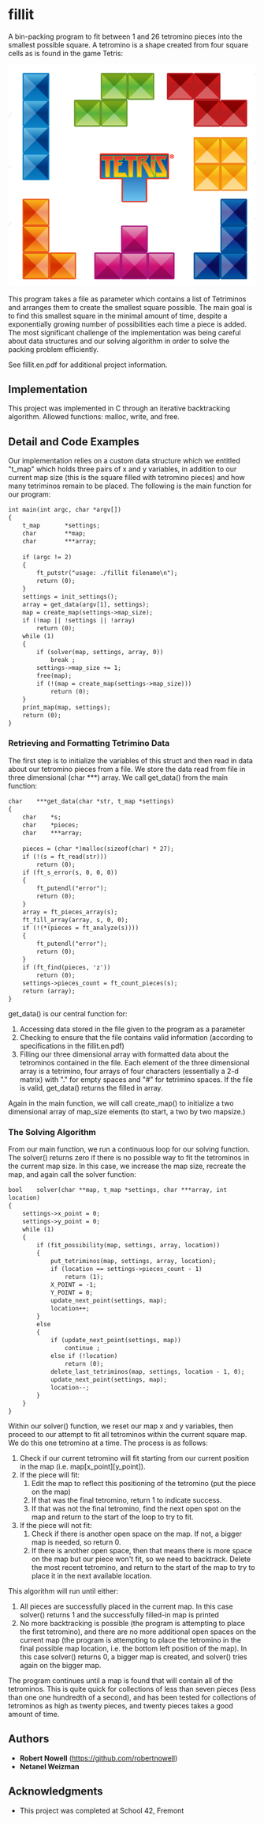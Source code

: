 # fillit
A bin-packing program to fit between 1  and 26 tetromino pieces into the smallest possible square. A tetromino is a shape created from four square cells as is found in the game Tetris:

![alt text](https://github.com/robertnowell/fillit/blob/master/tetriminos.png "Tetromino")

This program takes a file as parameter which contains a list of Tetriminos and arranges them to create the smallest square possible. The main goal is to find this smallest square in the minimal amount of time, despite a exponentially growing number of possibilities each time a piece is added. The most significant challenge of the implementation was being careful about data structures and our solving algorithm in order to solve the packing problem efficiently.

See fillit.en.pdf for additional project information.

## Implementation

This project was implemented in C through an iterative backtracking algorithm. Allowed functions: malloc, write, and free.

## Detail and Code Examples

Our implementation relies on a custom data structure which we entitled "t_map" which holds three pairs of x and y variables, in addition to our current map size (this is the square filled with tetromino pieces) and how many tetriminos remain to be placed. The following is the main function for our program:

```
int	main(int argc, char *argv[])
{
	t_map		*settings;
	char		**map;
	char		***array;

	if (argc != 2)
	{
		ft_putstr("usage: ./fillit filename\n");
		return (0);
	}
	settings = init_settings();
	array = get_data(argv[1], settings);
	map = create_map(settings->map_size);
	if (!map || !settings || !array)
		return (0);
	while (1)
	{
		if (solver(map, settings, array, 0))
			break ;
		settings->map_size += 1;
		free(map);
		if (!(map = create_map(settings->map_size)))
			return (0);
	}
	print_map(map, settings);
	return (0);
}
```
### Retrieving and Formatting Tetrimino Data

The first step is to initialize the variables of this struct and then read in data about our tetromino pieces from a file. We store the data read from file in three dimensional (char \*\*\*) array. We call get_data() from the main function:

```
char	***get_data(char *str, t_map *settings)
{
	char	*s;
	char	*pieces;
	char	***array;

	pieces = (char *)malloc(sizeof(char) * 27);
	if (!(s = ft_read(str)))
		return (0);
	if (ft_s_error(s, 0, 0, 0))
	{
		ft_putendl("error");
		return (0);
	}
	array = ft_pieces_array(s);
	ft_fill_array(array, s, 0, 0);
	if (!(*(pieces = ft_analyze(s))))
	{
		ft_putendl("error");
		return (0);
	}
	if (ft_find(pieces, 'z'))
		return (0);
	settings->pieces_count = ft_count_pieces(s);
	return (array);
}
```
get_data() is our central function for:  
1. Accessing data stored in the file given to the program as a parameter
2. Checking to ensure that the file contains valid information (according to specifications in the fillit.en.pdf)  
3. Filling our three dimensional array with formatted data about the tetrominos contained in the file. Each element of the three dimensional array is a tetrimino, four arrays of four characters (essentially a 2-d matrix) with "." for empty spaces and "#" for tetrimino spaces.
If the file is valid, get_data() returns the filled in array.

Again in the main function, we will call create_map() to initialize a two dimensional array of map_size elements (to start, a two by two mapsize.)

### The Solving Algorithm

From our main function, we run a continuous loop for our solving function. The solver() returns zero if there is no possible way to fit the tetrominos in the current map size. In this case, we increase the map size, recreate the map, and again call the solver function:

```
bool	solver(char **map, t_map *settings, char ***array, int location)
{
	settings->x_point = 0;
	settings->y_point = 0;
	while (1)
	{
		if (fit_possibility(map, settings, array, location))
		{
			put_tetriminos(map, settings, array, location);
			if (location == settings->pieces_count - 1)
				return (1);
			X_POINT = -1;
			Y_POINT = 0;
			update_next_point(settings, map);
			location++;
		}
		else
		{
			if (update_next_point(settings, map))
				continue ;
			else if (!location)
				return (0);
			delete_last_tetriminos(map, settings, location - 1, 0);
			update_next_point(settings, map);
			location--;
		}
	}
}
```

Within our solver() function, we reset our map x and y variables, then proceed to our attempt to fit all tetrominos within the current square map. We do this one tetromino at a time. The process is as follows:  
  
1.  Check if our current tetromino will fit starting from our current position in the map (i.e. map[x_point][y_point]).
2.  If the piece will fit:
    1. Edit the map to reflect this positioning of the tetromino (put the piece on the map)
    2. If that was the final tetromino, return 1 to indicate success.
    3. If that was not the final tetromino, find the next open spot on the map and return to the start of the loop to try to fit.
3. If the piece will not fit:
    1. Check if there is another open space on the map. If not, a bigger map is needed, so return 0.
    2. If there is another open space, then that means there is more space on the map but our piece won't fit, so we need to backtrack. Delete the most recent tetromino, and return to the start of the map to try to place it in the next available location.  
  
This algorithm will run until either:
1. All pieces are successfully placed in the current map. In this case solver() returns 1 and the successfully filled-in map is printed  
2. No more backtracking is possible (the program is attempting to place the first tetromino), and there are no more additional open spaces on the current map (the program is attempting to place the tetromino in the final possible map location, i.e. the bottom left position of the map). In this case solver() returns 0, a bigger map is created, and solver() tries again on the bigger map.  
  
The program continues until a map is found that will contain all of the tetrominos. This is quite quick for collections of less than seven pieces (less than one one hundredth of a second), and has been tested for collections of tetrominos as high as twenty pieces, and twenty pieces takes a good amount of time.  

## Authors

* **Robert Nowell** (https://github.com/robertnowell)
* **Netanel Weizman** 
## Acknowledgments

* This project was completed at School 42, Fremont
